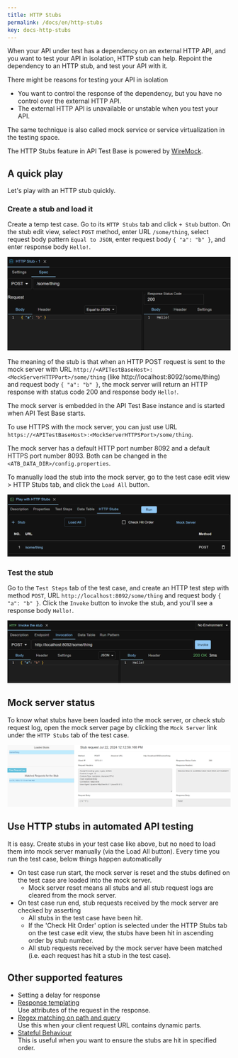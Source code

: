 ```yaml
---
title: HTTP Stubs
permalink: /docs/en/http-stubs
key: docs-http-stubs
---
```

When your API under test has a dependency on an external HTTP API, and you want to test your API in isolation, HTTP stub can help. Repoint the dependency to an HTTP stub, and test your API with it.

There might be reasons for testing your API in isolation
- You want to control the response of the dependency, but you have no control over the external HTTP API.
- The external HTTP API is unavailable or unstable when you test your API.

The same technique is also called mock service or service virtualization in the testing space.

The HTTP Stubs feature in API Test Base is powered by [WireMock](http://wiremock.org/).

## A quick play
Let's play with an HTTP stub quickly.

### Create a stub and load it
Create a temp test case. Go to its `HTTP Stubs` tab and click `+ Stub` button. On the stub edit view, select `POST` method, enter URL `/some/thing`, select request body pattern `Equal to JSON`, enter request body `{ "a": "b" }`, and enter response body `Hello!`.

![Quick Play Stub Details](../../screenshots/http-stubs/quick-play-stub-details.png)

The meaning of the stub is that when an HTTP POST request is sent to the mock server with URL `http://<APITestBaseHost>:<MockServerHTTPPort>/some/thing` (like http://localhost:8092/some/thing) and request body `{ "a": "b" }`, the mock server will return an HTTP response with status code 200 and response body `Hello!`.

The mock server is embedded in the API Test Base instance and is started when API Test Base starts.

To use HTTPS with the mock server, you can just use URL `https://<APITestBaseHost>:<MockServerHTTPSPort>/some/thing`.

The mock server has a default HTTP port number 8092 and a default HTTPS port number 8093. Both can be changed in the `<ATB_DATA_DIR>/config.properties`.

To manually load the stub into the mock server, go to the test case edit view > HTTP Stubs tab, and click the `Load All` button.

![Quick Play Stub List](../../screenshots/http-stubs/quick-play-stub-list.png)

### Test the stub
Go to the `Test Steps` tab of the test case, and create an HTTP test step with method `POST`, URL `http://localhost:8092/some/thing` and request body `{ "a": "b" }`. Click the `Invoke` button to invoke the stub, and you'll see a response body `Hello!`.

![Quick Play Stub Invocation](../../screenshots/http-stubs/quick-play-stub-invocation.png)

## Mock server status
To know what stubs have been loaded into the mock server, or check stub request log, open the mock server page by clicking the `Mock Server` link under the `HTTP Stubs` tab of the test case.

![Mock Server Status Page](../../screenshots/http-stubs/mock-server-status-page.png)

## Use HTTP stubs in automated API testing
It is easy. Create stubs in your test case like above, but no need to load them into mock server manually (via the Load All button). Every time you run the test case, below things happen automatically
- On test case run start, the mock server is reset and the stubs defined on the test case are loaded into the mock server.
    - Mock server reset means all stubs and all stub request logs are cleared from the mock server.
- On test case run end, stub requests received by the mock server are checked by asserting
    - All stubs in the test case have been hit.
    - If the 'Check Hit Order' option is selected under the HTTP Stubs tab on the test case edit view, the stubs have been hit in ascending order by stub number.
    - All stub requests received by the mock server have been matched (i.e. each request has hit a stub in the test case).

## Other supported features
- Setting a delay for response
- [Response templating](http://wiremock.org/docs/response-templating/)  
    Use attributes of the request in the response.
- [Regex matching on path and query](http://wiremock.org/docs/request-matching/#regex-matching-on-path-and-query)  
    Use this when your client request URL contains dynamic parts.
- [Stateful Behaviour](http://wiremock.org/docs/stateful-behaviour/)  
    This is useful when you want to ensure the stubs are hit in specified order.